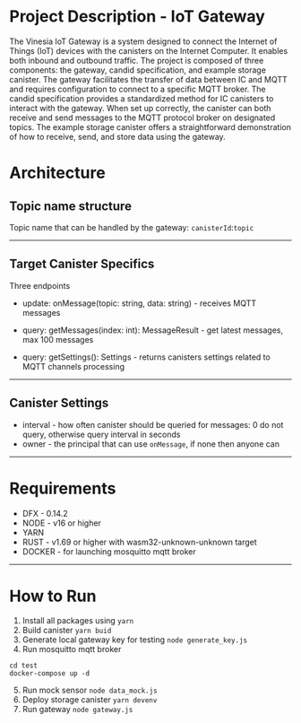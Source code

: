 # Project Description - IoT Gateway

The Vinesia IoT Gateway is a system designed to connect the Internet of Things (IoT) devices with the canisters on the Internet Computer. It enables both inbound and outbound traffic. The project is composed of three components: the gateway, candid specification, and example storage canister. The gateway facilitates the transfer of data between IC and MQTT and requires configuration to connect to a specific MQTT broker. The candid specification provides a standardized method for IC canisters to interact with the gateway. When set up correctly, the canister can both receive and send messages to the MQTT protocol broker on designated topics. The example storage canister offers a straightforward demonstration of how to receive, send, and store data using the gateway.

# Architecture

## Topic name structure

Topic name that can be handled by the gateway:
`canisterId`:`topic`

---

## Target Canister Specifics

Three endpoints
- update: onMessage(topic: string, data: string) - receives MQTT messages
- query: getMessages(index: int): MessageResult - get latest messages, max 100 messages

- query: getSettings(): Settings - returns canisters settings related to MQTT channels processing

---

## Canister Settings
- interval - how often canister should be queried for messages: 0 do not query, otherwise query interval in seconds
- owner - the principal that can use `onMessage`, if none then anyone can

---

# Requirements
- DFX - 0.14.2
- NODE - v16 or higher
- YARN
- RUST - v1.69 or higher with wasm32-unknown-unknown target
- DOCKER - for launching mosquitto mqtt broker

---

# How to Run

1. Install all packages using `yarn`
2. Build canister `yarn buid`
3. Generate local gateway key for testing `node generate_key.js`
4. Run mosquitto mqtt broker
```
cd test
docker-compose up -d
```
5. Run mock sensor `node data_mock.js`
6. Deploy storage canister `yarn devenv`
7. Run gateway `node gateway.js`